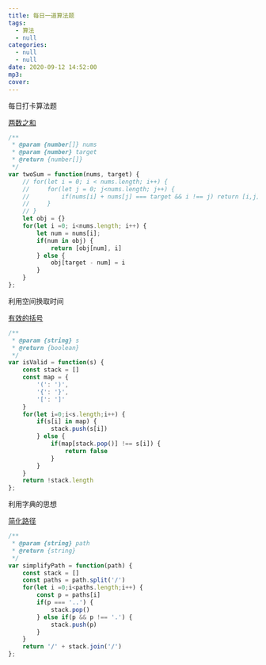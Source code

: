 ```yaml
---
title: 每日一道算法题
tags:
  - 算法
  - null
categories:
  - null
  - null
date: 2020-09-12 14:52:00
mp3:
cover:
---
```

每日打卡算法题
<!-- more -->
[两数之和](https://leetcode-cn.com/problems/two-sum/)
   
~~~js
/**
 * @param {number[]} nums
 * @param {number} target
 * @return {number[]}
 */
var twoSum = function(nums, target) {
    // for(let i = 0; i < nums.length; i++) {
    //     for(let j = 0; j<nums.length; j++) {
    //         if(nums[i] + nums[j] === target && i !== j) return [i,j]
    //     }
    // }
    let obj = {}
    for(let i =0; i<nums.length; i++) {
        let num = nums[i];
        if(num in obj) {
            return [obj[num], i]
        } else {
            obj[target - num] = i
        }
    }
};
~~~
利用空间换取时间

[有效的括号](https://leetcode-cn.com/problems/valid-parentheses/submissions/) 

~~~js
/**
 * @param {string} s
 * @return {boolean}
 */
var isValid = function(s) {
    const stack = []
    const map = {
        '(': ')',
        '{': '}',
        '[': ']'
    }
    for(let i=0;i<s.length;i++) {
        if(s[i] in map) {
            stack.push(s[i])
        } else {
            if(map[stack.pop()] !== s[i]) {
                return false
            }
        }
    }
    return !stack.length
};
~~~
利用字典的思想

[简化路径](https://leetcode-cn.com/problems/simplify-path/solution/)
~~~js
/**
 * @param {string} path
 * @return {string}
 */
var simplifyPath = function(path) {
    const stack = []
    const paths = path.split('/')
    for(let i =0;i<paths.length;i++) {
        const p = paths[i]
        if(p === '..') {
            stack.pop()
        } else if(p && p !== '.') {
            stack.push(p)
        }
    }
    return '/' + stack.join('/')
};
~~~
